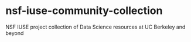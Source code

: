 # nsf-iuse-community-collection
NSF IUSE project collection of Data Science resources at UC Berkeley and beyond

